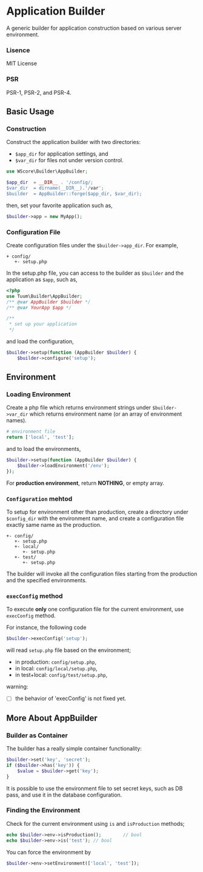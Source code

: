 Application Builder
===================

A generic builder for application construction based on various server environment. 

### Lisence

MIT License

### PSR

PSR-1, PSR-2, and PSR-4.

Basic Usage
-----------

### Construction

Construct the application builder with two directories:

*	`$app_dir` for application settings, and 
* 	`$var_dir` for files not under version control. 

```php
use WScore\Builder\AppBuilder;

$app_dir  = __DIR__ . '/config/;
$var_dir  = dirname(__DIR__).'/var';
$builder  = AppBuilder::forge($app_dir, $var_dir);
```

then, set your favorite application such as, 

```php
$builder->app = new MyApp();
```

### Configuration File

Create configuration files under the `$builder->app_dir`. For example, 

```
+ config/
   +- setup.php
```

In the setup.php file, you can access to the builder as `$builder` and the application as `$app`, such as, 

```php
<?php
use Tuum\Builder\AppBuilder;
/** @var AppBuilder $builder */
/** @var YourApp $app */

/**
 * set up your application
 */
```

and load the configuration, 

```php
$builder->setup(function (AppBuilder $builder) {
    $builder->configure('setup');
```


Environment
-----------

### Loading Environment

Create a php file which returns environment strings under `$builder->var_dir` which returns environment name (or an array of environment names). 

```php
# environment file
return ['local', 'test'];
```

and to load the environments, 

```php
$builder->setup(function (AppBuilder $builder) {
    $builder->loadEnvironment('/env');
});
```

For __production environment__, return **NOTHING**, or empty array. 



### `Configuration` mehtod

To setup for environment other than production, create a directory under `$config_dir` with the environment name, and create a configuration file exactly same name as the production. 

```
+- config/
   +- setup.php
   +- local/
      +- setup.php
   +- test/
      +- setup.php
```

The builder will invoke all the configuration files starting from the production and the specified environments. 

### `execConfig` method

To execute **only** one configuration file for the current environment, use `execConfig` method. 

For instance, the following code 

```php
$builder->execConfig('setup'); 
```

will read `setup.php` file based on the environment;

*   in production: `config/setup.php`,
*   in local: `config/local/setup.php`,
*   in test+local: `config/test/setup.php`,

warning:

* [ ] the behavior of 'execConfig' is not fixed yet. 



More About AppBuilder
-------------------------

### Builder as Container

The builder has a really simple container functionality:

```php
$builder->set('key', 'secret');
if ($builder->has('key')) {
	$value = $builder->get('key');
}
```

It is possible to use the environment file to set secret keys, such as DB pass, and use it in the database configuration. 


### Finding the Environment

Check for the current environment using `is` and `isProduction` methods;

```php
echo $builder->env->isProduction();        // bool
echo $builder->env->is('test'); // bool
```

You can force the environment by 

```php
$builder->env->setEnvironment(['local', 'test']);
```